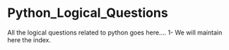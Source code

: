 # Python_Logical_Questions
All the logical questions related to python goes here....
1- We will maintain here the index.
